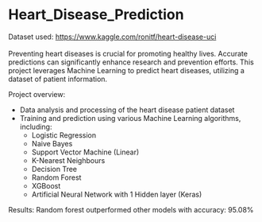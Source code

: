 # Heart_Disease_Prediction
Dataset used: https://www.kaggle.com/ronitf/heart-disease-uci
<br>
<br>
Preventing heart diseases is crucial for promoting healthy lives. Accurate predictions can significantly enhance research and prevention efforts. This project leverages Machine Learning to predict heart diseases, utilizing a dataset of patient information.

Project overview:
- Data analysis and processing of the heart disease patient dataset
- Training and prediction using various Machine Learning algorithms, including:
    - Logistic Regression
    - Naive Bayes
    - Support Vector Machine (Linear)
    - K-Nearest Neighbours
    - Decision Tree
    - Random Forest
    - XGBoost
    - Artificial Neural Network with 1 Hidden layer (Keras)

Results: 
Random forest outperformed other models with accuracy: 95.08%
